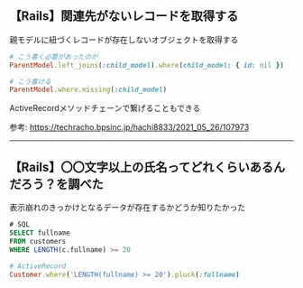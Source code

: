 ## 【Rails】関連先がないレコードを取得する
親モデルに紐づくレコードが存在しないオブジェクトを取得する
```ruby
# こう書く必要があったのが
ParentModel.left_joins(:child_model).where(child_model: { id: nil })

# こう書ける
ParentModel.where.missing(:child_model)
```
ActiveRecordメソッドチェーンで繋げることもできる

参考: https://techracho.bpsinc.jp/hachi8833/2021_05_26/107973

---

## 【Rails】〇〇文字以上の氏名ってどれくらいあるんだろう？を調べた
表示崩れのきっかけとなるデータが存在するかどうか知りたかった
```sql
# SQL
SELECT fullname
FROM customers
WHERE LENGTH(c.fullname) >= 20
```

```ruby
# ActiveRecord
Customer.where('LENGTH(fullname) >= 20').pluck(:fullname)
```
